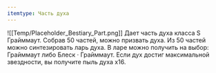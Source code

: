 ```yaml
---
itemtype: Часть духа
---
```

![[Temp/Placeholder_Bestiary_Part.png]]
Дает часть духа класса S Грайммаут. Собрав 50 частей, можно призвать духа. Из 50 частей можно синтезировать ларь духа. В ларе можно получить на выбор: Грайммаут либо Блеск · Грайммаут. Если дух достиг максимальной звездности, вы получите пыль духа х16.
